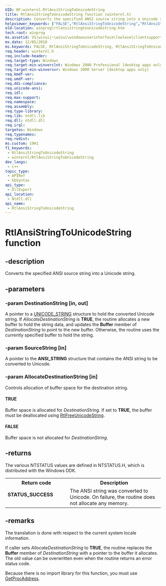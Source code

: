 ```yaml
---
UID: NF:winternl.RtlAnsiStringToUnicodeString
title: RtlAnsiStringToUnicodeString function (winternl.h)
description: Converts the specified ANSI source string into a Unicode string.
helpviewer_keywords: ["FALSE","RtlAnsiStringToUnicodeString","RtlAnsiStringToUnicodeString function [Windows API]","TRUE","winprog.rtlansistringtounicodestring","winternl/RtlAnsiStringToUnicodeString","winui.rtlansistringtounicodestring"]
old-location: winprog\rtlansistringtounicodestring.htm
tech.root: winprog
ms.assetid: VS|winui|~\winui\windowsuserinterface\lowlevelclientsupport\misc\rtlansistringtounicodestring.htm
ms.date: 12/05/2018
ms.keywords: FALSE, RtlAnsiStringToUnicodeString, RtlAnsiStringToUnicodeString function [Windows API], TRUE, winprog.rtlansistringtounicodestring, winternl/RtlAnsiStringToUnicodeString, winui.rtlansistringtounicodestring
req.header: winternl.h
req.include-header: 
req.target-type: Windows
req.target-min-winverclnt: Windows 2000 Professional [desktop apps only]
req.target-min-winversvr: Windows 2000 Server [desktop apps only]
req.kmdf-ver: 
req.umdf-ver: 
req.ddi-compliance: 
req.unicode-ansi: 
req.idl: 
req.max-support: 
req.namespace: 
req.assembly: 
req.type-library: 
req.lib: ntdll.lib
req.dll: ntdll.dll
req.irql: 
targetos: Windows
req.typenames: 
req.redist: 
ms.custom: 19H1
f1_keywords:
 - RtlAnsiStringToUnicodeString
 - winternl/RtlAnsiStringToUnicodeString
dev_langs:
 - c++
topic_type:
 - APIRef
 - kbSyntax
api_type:
 - DllExport
api_location:
 - Ntdll.dll
api_name:
 - RtlAnsiStringToUnicodeString
---
```


# RtlAnsiStringToUnicodeString function


## -description

Converts the specified ANSI source string into a
    Unicode string.

## -parameters

### -param DestinationString [in, out]

A pointer to a <a href="/windows/desktop/api/subauth/ns-subauth-unicode_string">UNICODE_STRING</a> structure to hold the converted Unicode string. If <i>AllocateDestinationString</i> is <b>TRUE</b>, the routine allocates a new buffer to hold the string data, and updates the <b>Buffer</b> member of <i>DestinationString</i> to point to the new buffer. Otherwise, the routine uses the currently specified buffer to hold the string.

### -param SourceString [in]

A pointer to the <b>ANSI_STRING</b> structure that contains the ANSI string to be converted to Unicode.

### -param AllocateDestinationString [in]

Controls allocation of buffer space for the destination string.  



#### TRUE

Buffer space is allocated for <i>DestinationString</i>. If set to <b>TRUE</b>, the buffer must be deallocated using <a href="/windows/desktop/api/winternl/nf-winternl-rtlfreeunicodestring">RtlFreeUnicodeString</a>.



#### FALSE

Buffer space is not allocated for <i>DestinationString</i>.

## -returns

The various NTSTATUS values are defined in NTSTATUS.H, which is distributed with the Windows DDK.

<table>
<tr>
<th>Return code</th>
<th>Description</th>
</tr>
<tr>
<td width="40%">
<dl>
<dt><b>STATUS_SUCCESS</b></dt>
</dl>
</td>
<td width="60%">
The ANSI string was converted to Unicode. On failure, the routine does not allocate any memory.

</td>
</tr>
</table>

## -remarks

The translation is done with respect to the
    current system locale information.
		

If caller sets <i>AllocateDestinationString</i> to <b>TRUE</b>, the routine replaces the <b>Buffer</b> member of <i>DestinationString</i> with a pointer to the buffer it allocates. The old value can be overwritten even when the routine returns an error status code.
		

Because there is no import library for this function, you must use <a href="/windows/desktop/api/libloaderapi/nf-libloaderapi-getprocaddress">GetProcAddress</a>.